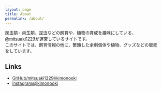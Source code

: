 ```yaml
---
layout: page
title: About
permalink: /about/
---
```


爬虫類・両生類、昆虫などの飼育や、植物の育成を趣味にしている、[@mitsuaki1229](https://twitter.com/mitsuaki1229)が運営しているサイトです。  
このサイトでは、飼育情報の他に、繁殖した余剰個体や植物、グッズなどの販売をしています。

## Links

* [GitHub/mitsuaki1229/ikimonooki](https://github.com/mitsuaki1229/ikimonooki)
* [Instagram@ikimonooki](https://www.instagram.com/ikimonooki)
